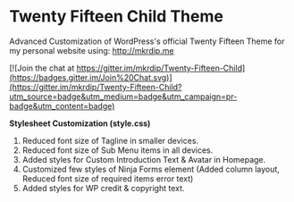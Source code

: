 # Twenty Fifteen Child Theme
Advanced Customization of WordPress's official Twenty Fifteen Theme for my personal website using: http://mkrdip.me

[![Join the chat at https://gitter.im/mkrdip/Twenty-Fifteen-Child](https://badges.gitter.im/Join%20Chat.svg)](https://gitter.im/mkrdip/Twenty-Fifteen-Child?utm_source=badge&utm_medium=badge&utm_campaign=pr-badge&utm_content=badge)

**Stylesheet Customization (style.css)**

1. Reduced font size of Tagline in smaller devices.
2. Reduced font size of Sub Menu items in all devices.
3. Added styles for Custom Introduction Text & Avatar in Homepage. 
4. Customized few styles of Ninja Forms element (Added column layout, Reduced font size of required items error text)
5. Added styles for WP credit & copyright text.

